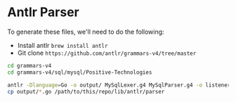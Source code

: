 # Antlr Parser

To generate these files, we'll need to do the following:

* Install antlr `brew install antlr`
* Git clone `https://github.com/antlr/grammars-v4/tree/master`

```bash
cd grammars-v4
cd grammars-v4/sql/mysql/Positive-Technologies

antlr -Dlanguage=Go -o output/ MySqlLexer.g4 MySqlParser.g4 -o listener
cp output/*.go /path/to/this/repo/lib/antlr/parser
```

